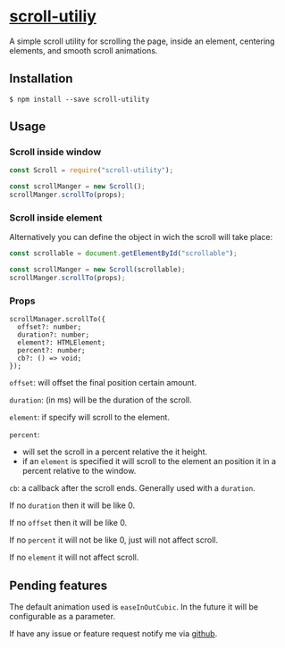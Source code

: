 # [scroll-utiliy](https://github.com/LeDDGroup/scroll-utility)
A simple scroll utility for scrolling the page, inside an element, centering elements, and smooth scroll animations.

## Installation

```console
$ npm install --save scroll-utility 
```

## Usage

### Scroll inside window
```js
const Scroll = require("scroll-utility");

const scrollManger = new Scroll();
scrollManger.scrollTo(props);
```

### Scroll inside element
Alternatively you can define the object in wich the scroll will take place:
```js
const scrollable = document.getElementById("scrollable");

const scrollManger = new Scroll(scrollable);
scrollManger.scrollTo(props);
```

### Props
```
scrollManager.scrollTo({
  offset?: number;
  duration?: number;
  element?: HTMLElement;
  percent?: number;
  cb?: () => void;
});
```

`offset`: will offset the final position certain amount.

`duration`: (in ms) will be the duration of the scroll.

`element`: if specify will scroll to the element.

`percent`: 
- will set the scroll in a percent relative the it height.
- if an `element` is specified it will scroll to the element an position it in a percent relative to the window.

`cb`: a callback after the scroll ends. Generally used with a `duration`.

If no `duration` then it will be like 0.

If no `offset` then it will be like 0.

If no `percent` it will not be like 0, just will not affect scroll.

If no `element` it will not affect scroll.

## Pending features
The default animation used is `easeInOutCubic`. In the future it will be configurable as a parameter.

If have any issue or feature request notify me via [github](https://github.com/LeDDGroup/scroll-utility/issues).
